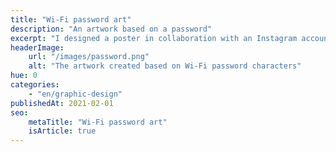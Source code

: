 ```yaml
---
title: "Wi-Fi password art"
description: "An artwork based on a password"
excerpt: "I designed a poster in collaboration with an Instagram account! They challenged me to create a fun poster from a Wi-Fi password. Inspired by the chaos of ransom notes, I created this colourful design."
headerImage:
    url: "/images/password.png"
    alt: "The artwork created based on Wi-Fi password characters"
hue: 0
categories:
    - "en/graphic-design"
publishedAt: 2021-02-01
seo:
    metaTitle: "Wi-Fi password art"
    isArticle: true
---
```


<!-- FIXME: Instagram grid or video's? -->
